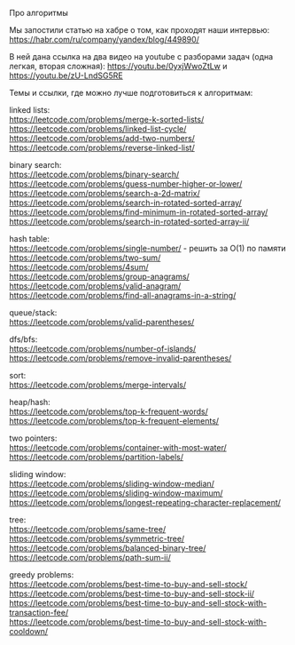 Про алгоритмы

Мы запостили статью на хабре о том, как проходят наши интервью:
https://habr.com/ru/company/yandex/blog/449890/

В ней дана ссылка на два видео на youtube с разборами задач (одна легкая, вторая сложная):
https://youtu.be/0yxjWwoZtLw
и
https://youtu.be/zU-LndSG5RE

Темы и ссылки, где можно лучше подготовиться к алгоритмам:

linked lists: \
https://leetcode.com/problems/merge-k-sorted-lists/ \
https://leetcode.com/problems/linked-list-cycle/ \
https://leetcode.com/problems/add-two-numbers/ \
https://leetcode.com/problems/reverse-linked-list/ 

binary search: \
https://leetcode.com/problems/binary-search/ \
https://leetcode.com/problems/guess-number-higher-or-lower/ \
https://leetcode.com/problems/search-a-2d-matrix/ \
https://leetcode.com/problems/search-in-rotated-sorted-array/ \
https://leetcode.com/problems/find-minimum-in-rotated-sorted-array/ \
https://leetcode.com/problems/search-in-rotated-sorted-array-ii/ 

hash table: \
https://leetcode.com/problems/single-number/ - решить за O(1) по памяти \
https://leetcode.com/problems/two-sum/ \
https://leetcode.com/problems/4sum/ \
https://leetcode.com/problems/group-anagrams/ \
https://leetcode.com/problems/valid-anagram/ \
https://leetcode.com/problems/find-all-anagrams-in-a-string/ 

queue/stack: \
https://leetcode.com/problems/valid-parentheses/ 

dfs/bfs: \
https://leetcode.com/problems/number-of-islands/ \
https://leetcode.com/problems/remove-invalid-parentheses/ 

sort: \
https://leetcode.com/problems/merge-intervals/ 

heap/hash: \
https://leetcode.com/problems/top-k-frequent-words/ \
https://leetcode.com/problems/top-k-frequent-elements/ 

two pointers: \
https://leetcode.com/problems/container-with-most-water/ \
https://leetcode.com/problems/partition-labels/ 

sliding window: \
https://leetcode.com/problems/sliding-window-median/ \
https://leetcode.com/problems/sliding-window-maximum/ \
https://leetcode.com/problems/longest-repeating-character-replacement/ 

tree: \
https://leetcode.com/problems/same-tree/ \
https://leetcode.com/problems/symmetric-tree/ \
https://leetcode.com/problems/balanced-binary-tree/ \
https://leetcode.com/problems/path-sum-ii/ 

greedy problems: \
https://leetcode.com/problems/best-time-to-buy-and-sell-stock/ \
https://leetcode.com/problems/best-time-to-buy-and-sell-stock-ii/ \
https://leetcode.com/problems/best-time-to-buy-and-sell-stock-with-transaction-fee/ \
https://leetcode.com/problems/best-time-to-buy-and-sell-stock-with-cooldown/ 